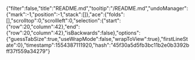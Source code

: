{"filter":false,"title":"README.md","tooltip":"/README.md","undoManager":{"mark":-1,"position":-1,"stack":[]},"ace":{"folds":[],"scrolltop":0,"scrollleft":0,"selection":{"start":{"row":20,"column":42},"end":{"row":20,"column":42},"isBackwards":false},"options":{"guessTabSize":true,"useWrapMode":false,"wrapToView":true},"firstLineState":0},"timestamp":1554387111920,"hash":"45f30a5d5fb3bc11b2e0b3392bff37f559a34279"}